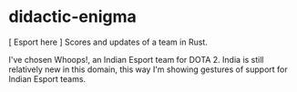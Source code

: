 # didactic-enigma
[ Esport here ] Scores and updates of a team in Rust.

I've chosen Whoops!, an Indian Esport team for DOTA 2. India is still relatively new in this domain, this way I'm showing gestures of support for Indian Esport teams.
